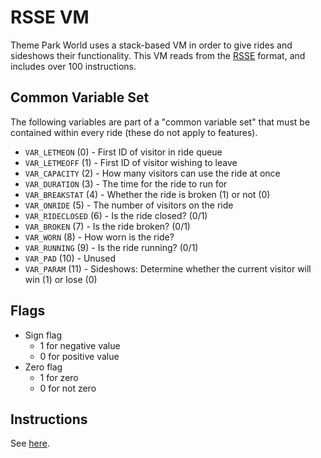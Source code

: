 # RSSE VM

Theme Park World uses a stack-based VM in order to give rides and sideshows their functionality. This VM reads from the [RSSE](https://github.com/ThemeParkWorld/OpenTPW/wiki/RSSE-(Ride-&-Sideshow-Script-Engine)) format, and includes over 100 instructions.

## Common Variable Set

The following variables are part of a "common variable set" that must be contained within every ride (these do not apply to features).

- `VAR_LETMEON` (0) - First ID of visitor in ride queue
- `VAR_LETMEOFF` (1) - First ID of visitor wishing to leave
- `VAR_CAPACITY` (2) - How many visitors can use the ride at once
- `VAR_DURATION` (3) - The time for the ride to run for
- `VAR_BREAKSTAT` (4) - Whether the ride is broken (1) or not (0)
- `VAR_ONRIDE` (5) - The number of visitors on the ride
- `VAR_RIDECLOSED` (6) - Is the ride closed? (0/1)
- `VAR_BROKEN` (7) - Is the ride broken? (0/1)
- `VAR_WORN` (8) - How worn is the ride?
- `VAR_RUNNING` (9) - Is the ride running? (0/1)
- `VAR_PAD` (10) - Unused
- `VAR_PARAM` (11) - Sideshows: Determine whether the current visitor will win (1) or lose (0)

## Flags

- Sign flag
  - 1 for negative value
  - 0 for positive value
- Zero flag
  - 1 for zero
  - 0 for not zero

## Instructions

See [here](/formats/rsse-vm-instructions.html).